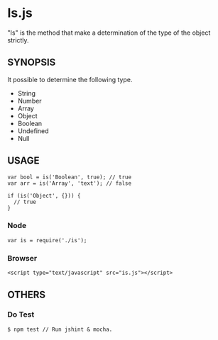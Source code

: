 # Is.js
"Is" is the method that make a determination of the type of the object strictly.

## SYNOPSIS
It possible to determine the following type.
- String
- Number
- Array
- Object
- Boolean
- Undefined
- Null

## USAGE
    var bool = is('Boolean', true); // true
    var arr = is('Array', 'text'); // false

    if (is('Object', {})) {
      // true
    }

### Node
    var is = require('./is');

### Browser
    <script type="text/javascript" src="is.js"></script>

## OTHERS
### Do Test

    $ npm test // Run jshint & mocha.
